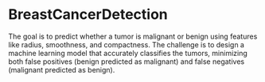 # BreastCancerDetection
The goal is to predict whether a tumor is malignant or benign using features like radius, smoothness, and compactness. The challenge is to design a machine learning model that accurately classifies the tumors, minimizing both false positives (benign predicted as malignant) and false negatives (malignant predicted as benign).
